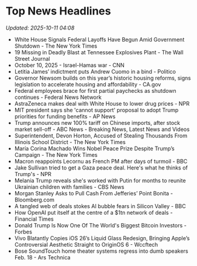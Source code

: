# Top News Headlines

_Updated: 2025-10-11 04:08_

- White House Signals Federal Layoffs Have Begun Amid Government Shutdown - The New York Times
- 19 Missing in Deadly Blast at Tennessee Explosives Plant - The Wall Street Journal
- October 10, 2025 - Israel-Hamas war - CNN
- Letitia James’ indictment puts Andrew Cuomo in a bind - Politico
- Governor Newsom builds on this year’s historic housing reforms, signs legislation to accelerate housing and affordability - CA.gov
- Federal employees brace for first partial paychecks as shutdown continues - Federal News Network
- AstraZeneca makes deal with White House to lower drug prices - NPR
- MIT president says she 'cannot support' proposal to adopt Trump priorities for funding benefits - AP News
- Trump announces new 100% tariff on Chinese imports, after stock market sell-off - ABC News - Breaking News, Latest News and Videos
- Superintendent, Devon Horton, Accused of Stealing Thousands From Illinois School District - The New York Times
- María Corina Machado Wins Nobel Peace Prize Despite Trump’s Campaign - The New York Times
- Macron reappoints Lecornu as French PM after days of turmoil - BBC
- Jake Sullivan tried to get a Gaza peace deal. Here's what he thinks of Trump's - NPR
- Melania Trump reveals she's worked with Putin for months to reunite Ukrainian children with families - CBS News
- Morgan Stanley Asks to Pull Cash From Jefferies’ Point Bonita - Bloomberg.com
- A tangled web of deals stokes AI bubble fears in Silicon Valley - BBC
- How OpenAI put itself at the centre of a $1tn network of deals - Financial Times
- Donald Trump Is Now One Of The World's Biggest Bitcoin Investors - Forbes
- Vivo Blatantly Copies iOS 26’s Liquid Glass Redesign, Bringing Apple’s Controversial Aesthetic Straight to OriginOS 6 - Wccftech
- Bose SoundTouch home theater systems regress into dumb speakers Feb. 18 - Ars Technica